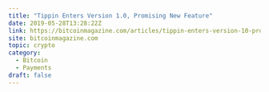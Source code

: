 ```yaml
---
title: "Tippin Enters Version 1.0, Promising New Feature"
date: 2019-05-28T13:28:22Z
link: https://bitcoinmagazine.com/articles/tippin-enters-version-10-promising-new-feature/?utm_medium=RSS&utm_source=hune
site: bitcoinmagazine.com
topic: crypto
category:
  - Bitcoin
  - Payments
draft: false
---
```

